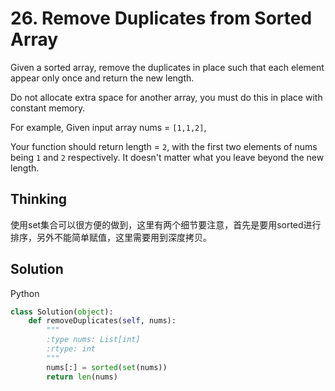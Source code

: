 # 26. Remove Duplicates from Sorted Array

Given a sorted array, remove the duplicates in place such that each element appear only once and return the new length.

Do not allocate extra space for another array, you must do this in place with constant memory.

For example,
Given input array nums = `[1,1,2]`,

Your function should return length = `2`, with the first two elements of nums being `1` and `2` respectively. It doesn't matter what you leave beyond the new length.

## Thinking

使用set集合可以很方便的做到，这里有两个细节要注意，首先是要用sorted进行排序，另外不能简单赋值，这里需要用到深度拷贝。

## Solution

Python

```python
class Solution(object):
    def removeDuplicates(self, nums):
        """
        :type nums: List[int]
        :rtype: int
        """
        nums[:] = sorted(set(nums))
        return len(nums)
```